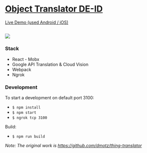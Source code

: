 # [Object Translator DE-ID](https://translator.mjuan.info)
[Live Demo (used Android / iOS)](https://translator.mjuan.info)

![](https://mjuan.info/images/translator.png)
---

### Stack
* React - Mobx
* Google API Translation & Cloud Vision
* Webpack
* Ngrok

### Development

To start a development on default port 3100:
* ```$ npm install```
* ```$ npm start```
* ```$ ngrok tcp 3100```

Build:
* ```$ npm run build```

*Note: The original work is https://github.com/dmotz/thing-translator*
